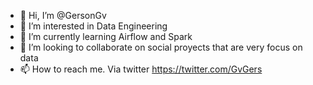 - 👋 Hi, I’m @GersonGv
- 👀 I’m interested in Data Engineering
- 🌱 I’m currently learning Airflow and Spark
- 💞️ I’m looking to collaborate on social proyects that are very focus on data
- 📫 How to reach me. Via twitter https://twitter.com/GvGers

<!---
GersonGv/GersonGv is a ✨ special ✨ repository because its `README.md` (this file) appears on your GitHub profile.
You can click the Preview link to take a look at your changes.
--->
